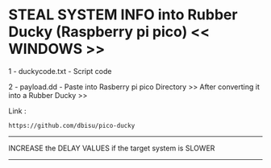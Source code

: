 # STEAL SYSTEM INFO into Rubber Ducky (Raspberry pi pico) << WINDOWS >>

1 - duckycode.txt - Script code 

2 - payload.dd - Paste into Rasberry pi pico Directory >> After converting it into a Rubber Ducky >> 

Link :

    https://github.com/dbisu/pico-ducky

********************

INCREASE the DELAY VALUES if the target system is SLOWER

********************

